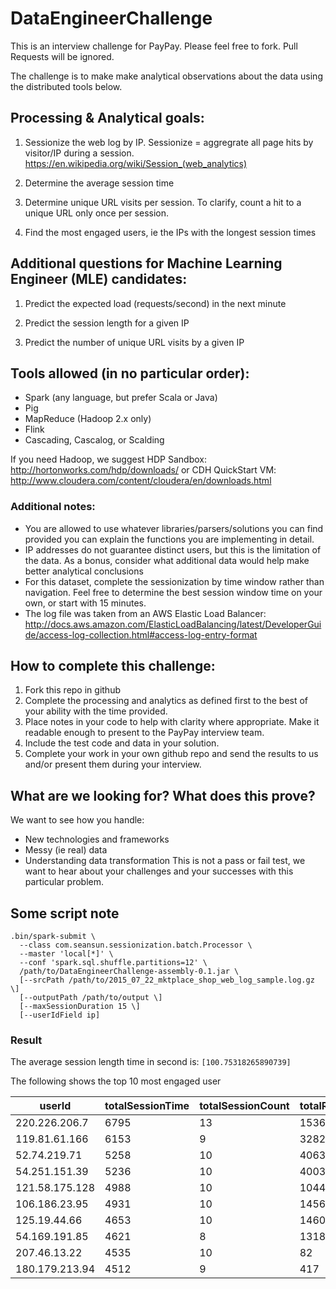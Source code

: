 # DataEngineerChallenge

This is an interview challenge for PayPay. Please feel free to fork. Pull Requests will be ignored.

The challenge is to make make analytical observations about the data using the distributed tools below.

## Processing & Analytical goals:

1. Sessionize the web log by IP. Sessionize = aggregrate all page hits by visitor/IP during a session.
    https://en.wikipedia.org/wiki/Session_(web_analytics)

2. Determine the average session time

3. Determine unique URL visits per session. To clarify, count a hit to a unique URL only once per session.

4. Find the most engaged users, ie the IPs with the longest session times

## Additional questions for Machine Learning Engineer (MLE) candidates:
1. Predict the expected load (requests/second) in the next minute

2. Predict the session length for a given IP

3. Predict the number of unique URL visits by a given IP

## Tools allowed (in no particular order):
- Spark (any language, but prefer Scala or Java)
- Pig
- MapReduce (Hadoop 2.x only)
- Flink
- Cascading, Cascalog, or Scalding

If you need Hadoop, we suggest 
HDP Sandbox:
http://hortonworks.com/hdp/downloads/
or 
CDH QuickStart VM:
http://www.cloudera.com/content/cloudera/en/downloads.html


### Additional notes:
- You are allowed to use whatever libraries/parsers/solutions you can find provided you can explain the functions you are implementing in detail.
- IP addresses do not guarantee distinct users, but this is the limitation of the data. As a bonus, consider what additional data would help make better analytical conclusions
- For this dataset, complete the sessionization by time window rather than navigation. Feel free to determine the best session window time on your own, or start with 15 minutes.
- The log file was taken from an AWS Elastic Load Balancer:
http://docs.aws.amazon.com/ElasticLoadBalancing/latest/DeveloperGuide/access-log-collection.html#access-log-entry-format



## How to complete this challenge:

1. Fork this repo in github
2. Complete the processing and analytics as defined first to the best of your ability with the time provided.
3. Place notes in your code to help with clarity where appropriate. Make it readable enough to present to the PayPay interview team.
4. Include the test code and data in your solution. 
5. Complete your work in your own github repo and send the results to us and/or present them during your interview.

## What are we looking for? What does this prove?

We want to see how you handle:
- New technologies and frameworks
- Messy (ie real) data
- Understanding data transformation
This is not a pass or fail test, we want to hear about your challenges and your successes with this particular problem.


## Some script note
```$xslt
.bin/spark-submit \
  --class com.seansun.sessionization.batch.Processor \
  --master 'local[*]' \
  --conf 'spark.sql.shuffle.partitions=12' \
  /path/to/DataEngineerChallenge-assembly-0.1.jar \
  [--srcPath /path/to/2015_07_22_mktplace_shop_web_log_sample.log.gz \]
  [--outputPath /path/to/output \]
  [--maxSessionDuration 15 \]
  [--userIdField ip]
```

### Result

The average session length time in second is: `[100.75318265890739]`

The following shows the top 10 most engaged user

userId|totalSessionTime|totalSessionCount|totalRequestCount|totalUniqueRequestCount
---|---|---|---|---
220.226.206.7|6795|13|1536|880
119.81.61.166|6153|9|32829|22937
52.74.219.71|5258|10|40633|26217
54.251.151.39|5236|10|4003|7
121.58.175.128|4988|10|1044|625
106.186.23.95|4931|10|14565|13737
125.19.44.66|4653|10|1460|547
54.169.191.85|4621|8|1318|0
207.46.13.22|4535|10|82|82
180.179.213.94|4512|9|417|407
